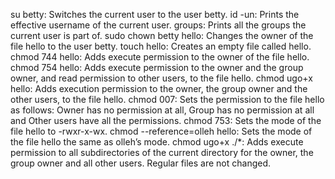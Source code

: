 su betty: Switches the current user to the user betty.
id -un: Prints the effective username of the current user.
groups: Prints all the groups the current user is part of.
sudo chown betty hello: Changes the owner of the file hello to the user betty.
touch hello: Creates an empty file called hello.
chmod 744 hello: Adds execute permission to the owner of the file hello.
chmod 754 hello: Adds execute permission to the owner and the group owner, and read permission to other users, to the file hello.
chmod ugo+x hello: Adds execution permission to the owner, the group owner and the other users, to the file hello.
chmod 007: Sets the permission to the file hello as follows: Owner has no permission at all, Group has no permission at all and Other users have all the permissions.
chmod 753: Sets the mode of the file hello to -rwxr-x-wx.
chmod --reference=olleh hello: Sets the mode of the file hello the same as olleh’s mode.
chmod ugo+x ./*: Adds execute permission to all subdirectories of the current directory for the owner, the group owner and all other users. Regular files are not changed.
